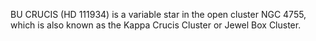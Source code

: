 BU CRUCIS (HD 111934) is a variable star in the open cluster NGC 4755, which is also known as the Kappa Crucis Cluster or Jewel Box Cluster.
